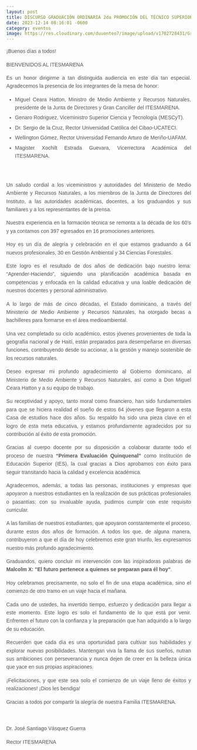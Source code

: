 ```yaml
---
layout: post
title: DISCURSO GRADUACIÓN ORDINARIA 2da PROMOCIÓN DEL TÉCNICO SUPERIOR
date: 2023-12-14 08:16:01 -0600
category: eventos
image: https://res.cloudinary.com/duuonteo7/image/upload/v1702728431/Graduacion%20ITESMARENA%202023/IMG-20231215-WA0015.jpg
---
```

<html lang="es">
  <head>
  <meta charset="UTF-8">
  <meta name="viewport" content="width=device-width, initial-scale=1">
  <title>Discurso del Rector del ITESMARENA en la Graduación de la 2da Promoción de Técnicos Superiores en Medio Ambiente y Recursos Naturales</title>
  <style>
    body {
      font-family: 'Arial', sans-serif;
      line-height: 1.6;
      margin: 20px;
    }
    h1 {
      color: #333;
    }
    p, ul {
      text-align: justify;
      color: #555;
    }
    ul {
      margin-bottom: 20px;
    }
    li {
      margin-bottom: 5px;
    }
    blockquote {
      font-style: italic;
      color: #777;
      border-left: 2px solid #ccc;
      padding-left: 10px;
    }
  </style>
</head>
<p style="text-align: justify;">&iexcl;Buenos d&iacute;as a todos!</p>
<p style="text-align: justify;">BIENVENIDOS AL ITESMARENA</p>
<p style="text-align: justify;">Es un honor dirigirme a tan distinguida audiencia en este d&iacute;a tan especial. Agradecemos la presencia de los integrantes de la mesa de honor:</p>
<ul style="text-align: justify;">
<li>Miguel Ceara Hatton, Ministro de Medio Ambiente y Recursos Naturales, presidente de la Junta de Directores y Gran Canciller del ITESMARENA.</li>
<li>Genaro Rodriguez, Viceministro Superior Ciencia y Tecnolog&iacute;a (MESCyT).</li>
<li>Dr. Sergio de la Cruz, Rector Universidad Cat&oacute;lica del Cibao-UCATECI.</li>
<li>Wellington G&oacute;mez, Rector Universidad Fernando Arturo de Meri&ntilde;o-UAFAM.</li>
<li>Magister Xochilt Estrada Guevara, Vicerrectora Acad&eacute;mica del ITESMARENA.</li>
</ul>
<p style="text-align: justify;">&nbsp;</p>
<p style="text-align: justify;">Un saludo cordial a los viceministros y autoridades del Ministerio de Medio Ambiente y Recursos Naturales, a los miembros de la Junta de Directores del Instituto, a las autoridades acad&eacute;micas, docentes, a los graduandos y sus familiares y a los representantes de la prensa.</p>
<p style="text-align: justify;">Nuestra experiencia en la formaci&oacute;n t&eacute;cnica se remonta a la d&eacute;cada de los 60&rsquo;s y ya contamos con 397 egresados en 16 promociones anteriores.</p>
<p style="text-align: justify;">Hoy es un d&iacute;a de alegr&iacute;a y celebraci&oacute;n en el que estamos graduando a 64 nuevos profesionales, 30 en Gesti&oacute;n Ambiental y 34 Ciencias Forestales.</p>
<p style="text-align: justify;">Este logro es el resultado de dos a&ntilde;os de dedicaci&oacute;n bajo nuestro lema: &ldquo;Aprender-Haciendo&rdquo;, siguiendo una planificaci&oacute;n acad&eacute;mica basada en competencias y enfocada en la calidad educativa y una loable dedicaci&oacute;n de nuestros docentes y personal administrativo.</p>
<p style="text-align: justify;">A lo largo de m&aacute;s de cinco d&eacute;cadas, el Estado dominicano, a trav&eacute;s del Ministerio de Medio Ambiente y Recursos Naturales, ha otorgado becas a bachilleres para formarse en el &aacute;rea medioambiental.&nbsp;</p>
<p style="text-align: justify;">Una vez completado su ciclo acad&eacute;mico, estos j&oacute;venes provenientes de toda la geograf&iacute;a nacional y de Hait&iacute;, est&aacute;n preparados para desempe&ntilde;arse en diversas funciones, contribuyendo desde su accionar, a la gesti&oacute;n y manejo sostenible de los recursos naturales.</p>
<p style="text-align: justify;">Deseo expresar mi profundo agradecimiento al Gobierno dominicano, al Ministerio de Medio Ambiente y Recursos Naturales, as&iacute; como a Don Miguel Ceara Hatton y a su equipo de trabajo.&nbsp;</p>
<p style="text-align: justify;">Su receptividad y apoyo, tanto moral como financiero, han sido fundamentales para que se hiciera realidad el sue&ntilde;o de estos 64 j&oacute;venes que llegaron a esta Casa de estudios hace dos a&ntilde;os. Su respaldo ha sido una pieza clave en el logro de esta meta educativa, y estamos profundamente agradecidos por su contribuci&oacute;n al &eacute;xito de esta promoci&oacute;n.</p>
<p style="text-align: justify;">Gracias al cuerpo docente por su disposici&oacute;n a colaborar durante todo el proceso de nuestra <strong>&ldquo;Primera Evaluaci&oacute;n Quinquenal&rdquo; </strong>como Instituci&oacute;n de Educaci&oacute;n Superior (IES), la cual gracias a Dios aprobamos con &eacute;xito para seguir transitando hacia la calidad y excelencia acad&eacute;mica.</p>
<p style="text-align: justify;">Agradecemos, adem&aacute;s, a todas las personas, instituciones y empresas que apoyaron a nuestros estudiantes en la realizaci&oacute;n de sus pr&aacute;cticas profesionales o pasant&iacute;as; con su invaluable ayuda, pudimos cumplir con este requisito curricular.</p>
<p style="text-align: justify;">A las familias de nuestros estudiantes, que apoyaron constantemente el proceso, durante estos dos a&ntilde;os de formaci&oacute;n. A todos los que, de alguna manera, contribuyeron a que el d&iacute;a de hoy celebremos este gran triunfo, les expresamos nuestro m&aacute;s profundo agradecimiento.</p>
<p style="text-align: justify;">Graduandos, quiero concluir mi intervenci&oacute;n con las inspiradoras palabras de <strong>Malcolm X: "El futuro pertenece a quienes se preparan para &eacute;l hoy"</strong>.&nbsp;</p>
<p style="text-align: justify;">Hoy celebramos precisamente, no solo el fin de una etapa acad&eacute;mica, sino el comienzo de otro tramo en un viaje hacia el ma&ntilde;ana.&nbsp;</p>
<p style="text-align: justify;">Cada uno de ustedes, ha invertido tiempo, esfuerzo y dedicaci&oacute;n para llegar a este momento. Este logro es solo el fundamento de lo que est&aacute; por venir. Enfrenten el futuro con la confianza y la preparaci&oacute;n que han adquirido a lo largo de su educaci&oacute;n.&nbsp;</p>
<p style="text-align: justify;">Recuerden que cada d&iacute;a es una oportunidad para cultivar sus habilidades y explorar nuevas posibilidades. Mantengan viva la llama de sus sue&ntilde;os, nutran sus ambiciones con perseverancia y nunca dejen de creer en la belleza &uacute;nica que yace en sus propias aspiraciones.&nbsp;</p>
<p style="text-align: justify;">&iexcl;Felicitaciones, y que este sea solo el comienzo de un viaje lleno de &eacute;xitos y realizaciones! &iexcl;Dios les bendiga!</p>
<p style="text-align: justify;">Gracias a todos por compartir la alegr&iacute;a de nuestra Familia ITESMARENA.</p>
<p style="text-align: justify;">&nbsp;</p>
<p style="text-align: justify;">Dr. Jos&eacute; Santiago V&aacute;squez Guerra</p>
<p style="text-align: justify;">Rector ITESMARENA</p>
</html>
